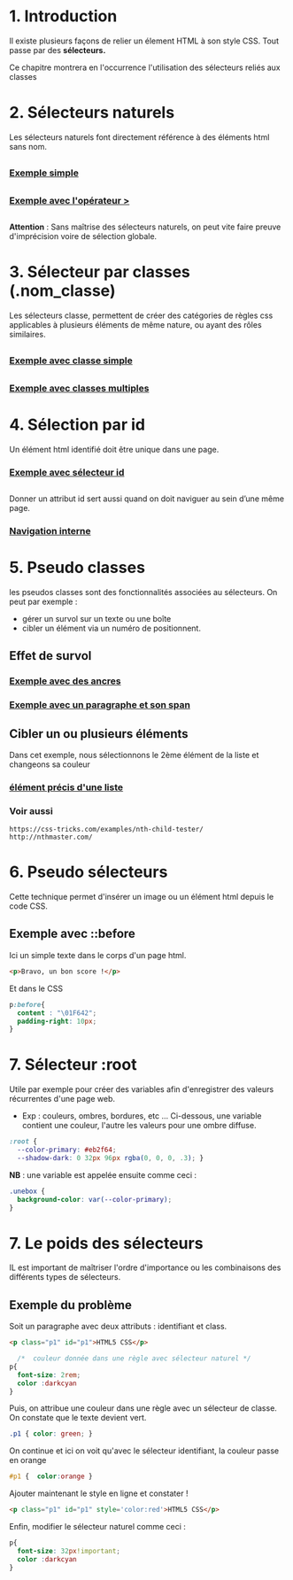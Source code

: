 # 1. Introduction
Il existe plusieurs façons de relier un élement HTML à son style CSS. Tout passe par des __sélecteurs.__

Ce chapitre montrera en l'occurrence l'utilisation des sélecteurs reliés aux classes 

# 2. Sélecteurs naturels
Les sélecteurs naturels font directement référence à des éléments html sans nom.  
## 
### [Exemple simple](https://codepen.io/seasgit/pen/abGpJJL)
## 
### [Exemple avec l'opérateur >](https://codepen.io/seasgit/pen/WNJRpKr)

##
__Attention__ : Sans maîtrise des sélecteurs naturels, on peut vite faire preuve d'imprécision voire de sélection globale.

# 3. Sélecteur par classes (.nom_classe)
Les sélecteurs classe, permettent de créer des catégories de règles css applicables à plusieurs éléments de même nature, ou ayant des rôles similaires.    
## 
### [Exemple avec classe simple](https://codepen.io/seasgit/pen/YzLNVpK)
## 
### [Exemple avec classes multiples](https://codepen.io/seasgit/pen/wvjgdoo)

# 4. Sélection par id
Un élément html identifié doit être unique dans une page. 
### [Exemple avec sélecteur id](https://codepen.io/seasgit/pen/WNJRjdZ)
## 
Donner un attribut id sert aussi quand on doit naviguer au sein d’une même page.       
### [Navigation interne](https://codepen.io/seasgit/pen/RwyKVJa)
## 


# 5. Pseudo classes
les pseudos classes sont des fonctionnalités associées au sélecteurs. On peut par exemple : 
-  gérer un survol sur un texte ou une boîte
-  cibler un élément via un numéro de positionnent.
## Effet de survol
### [Exemple avec des ancres](https://codepen.io/seasgit/pen/xxjdYzJ)
### [Exemple avec un paragraphe et son span](https://codepen.io/seasgit/pen/WNJjMmR)

## Cibler un ou plusieurs éléments
Dans cet exemple, nous sélectionnons le 2ème élément de la liste et changeons sa couleur
### [élément précis d'une liste](https://codepen.io/seasgit/pen/zYjwWOJ)

### Voir aussi
    https://css-tricks.com/examples/nth-child-tester/
    http://nthmaster.com/  

# 6. Pseudo sélecteurs
Cette technique permet d'insérer un image ou un élément html depuis le code CSS.
## Exemple avec ::before
Ici un simple texte dans le corps d'un page html.
```html
<p>Bravo, un bon score !</p>
```
Et dans le CSS
```css
p:before{
  content : "\01F642";
  padding-right: 10px;
}
```

# 7. Sélecteur :root
Utile par exemple pour créer des variables afin d'enregistrer des valeurs récurrentes d'une page web.
- Exp : couleurs, ombres, bordures, etc ...
Ci-dessous, une variable contient une couleur, l'autre les valeurs pour une ombre diffuse.
```css
:root {
  --color-primary: #eb2f64;
  --shadow-dark: 0 32px 96px rgba(0, 0, 0, .3); }
```
__NB__  :  une variable est appelée ensuite comme ceci : 
```css
.unebox {
  background-color: var(--color-primary);
}
```

# 7. Le poids des sélecteurs
IL est important de maîtriser l'ordre d'importance ou les combinaisons des différents types de sélecteurs.  
##  Exemple du problème 
Soit un paragraphe avec deux attributs : identifiant et class.
```html
<p class="p1" id="p1">HTML5 CSS</p>
```

```css
  /*  couleur donnée dans une règle avec sélecteur naturel */
p{
  font-size: 2rem;
  color :darkcyan
}
```
Puis, on attribue une couleur dans une règle avec un sélecteur de classe.
On constate que le texte devient vert.

```css
.p1 { color: green; }
```
On continue et ici on voit qu'avec le sélecteur identifiant, la couleur passe en orange
```css
#p1 {  color:orange }
```
Ajouter maintenant le style en ligne et constater !
```html
<p class="p1" id="p1" style='color:red'>HTML5 CSS</p>
```
Enfin, modifier le sélecteur naturel comme ceci :
```css
p{
  font-size: 32px!important;
  color :darkcyan
}
```
